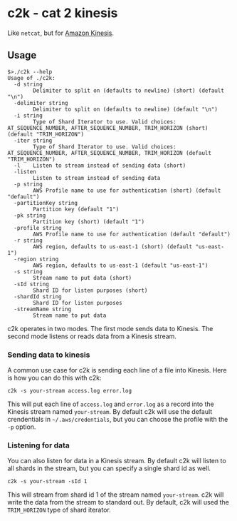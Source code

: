 # c2k - cat 2 kinesis
Like `netcat`, but for [Amazon Kinesis](https://aws.amazon.com/kinesis/).

## Usage

```
$>./c2k --help
Usage of ./c2k:
  -d string
    	Delimiter to split on (defaults to newline) (short) (default "\n")
  -delimiter string
    	Delimiter to split on (defaults to newline) (default "\n")
  -i string
    	Type of Shard Iterator to use. Valid choices: AT_SEQUENCE_NUMBER, AFTER_SEQUENCE_NUMBER, TRIM_HORIZON (short) (default "TRIM_HORIZON")
  -iter string
    	Type of Shard Iterator to use. Valid choices: AT_SEQUENCE_NUMBER, AFTER_SEQUENCE_NUMBER, TRIM_HORIZON (default "TRIM_HORIZON")
  -l	Listen to stream instead of sending data (short)
  -listen
    	Listen to stream instead of sending data
  -p string
    	AWS Profile name to use for authentication (short) (default "default")
  -partitionKey string
    	Partition key (default "1")
  -pk string
    	Partition key (short) (default "1")
  -profile string
    	AWS Profile name to use for authentication (default "default")
  -r string
    	AWS region, defaults to us-east-1 (short) (default "us-east-1")
  -region string
    	AWS region, defaults to us-east-1 (default "us-east-1")
  -s string
    	Stream name to put data (short)
  -sId string
    	Shard ID for listen purposes (short)
  -shardId string
    	Shard ID for listen purposes
  -streamName string
    	Stream name to put data
```


c2k operates in two modes. The first mode sends data to Kinesis. The second mode listens or reads data from a Kinesis stream.

### Sending data to kinesis
A common use case for c2k is sending each line of a file into Kinesis. Here is how you can do this with c2k:

```
c2k -s your-stream access.log error.log
```

This will put each line of `access.log` and `error.log` as a record into the Kinesis stream named `your-stream`. By default c2k will use the default crendentials in `~/.aws/credentials`, but you can choose the profile with the `-p` option.

### Listening for data
You can also listen for data in a Kinesis stream. By default c2k will listen to all shards in the stream, but you can specify a single shard id as well.

```
c2k -s your-stream -sId 1
```

This will stream from shard id 1 of the stream named `your-stream`. c2k will write the data from the stream to standard out. By default, c2k will used the `TRIM_HORIZON` type of shard iterator.
